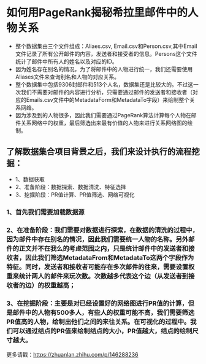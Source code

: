 

# 如何用PageRank揭秘希拉里邮件中的人物关系

- 整个数据集由三个文件组成：Aliaes.csv, Email.csv和Person.csv,其中Email文件记录了所有公开邮件的内容，发送者和接受者的信息。Persons这个文件统计了邮件中所有人的姓名以及对应的ID。
- 因为姓名存在别名的情况，为了将邮件中的人物进行统一，我们还需要使用Aliases文件来查询别名和人物的对应关系。 
- 整个数据集中包括9306封邮件和513个人名，数据集还是比较大的。不过这一次我们不需要对邮件的内容进行分析，只需要通过邮件的发送者和接收者（对应的Emails.csv文件中的MetadataForm和MetadataTo字段）来绘制整个关系网络。
- 因为涉及到的人物很多，因此我们需要通过PageRank算法计算每个人物在邮件关系网络中的权重，最后筛选出来最有价值的人物来进行关系网络图的绘制。

## 了解数据集合项目背景之后，我们来设计执行的流程挖掘：

- 1、数据获取
- 2、准备阶段：数据探索、数据清洗、特征选择
- 3、挖掘阶段：PR值计算、PR值筛选、网络可视化 


### 1、首先我们需要加载数据源

### 2、在准备阶段：我们需要对数据进行探索，在数据的清洗的过程中，因为邮件中存在别名的情况，因此我们需要统一人物的名称。另外邮件的正文并不在我么的考虑范围之内，只是统计邮件中的发送者和接收者，因此我们筛选MetadataFrom和MetadataTo这两个字段作为特征。同时，发送者和接收者可能存在多次邮件的往来，需要设置权重来统计两人的邮件来玩次数。次数越多代表这个边（从发送者到接收者的边）的权重越高；

### 3、在挖掘阶段：主要是对已经设置好的网络图进行PR值的计算，但是邮件中的人物有500多人，有些人的权重可能不高，我们需要筛选PR值高的人物，绘制出他们之间的来往关系。在可视化的过程中。我们可以通过结点的PR值来绘制结点的大小，PR值越大，结点的绘制尺寸越大。

更多请戳：https://zhuanlan.zhihu.com/p/146288236
